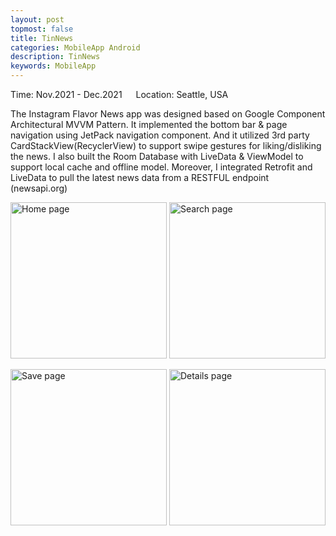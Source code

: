 ```yaml
---
layout: post
topmost: false
title: TinNews
categories: MobileApp Android
description: TinNews
keywords: MobileApp
---
```


Time: Nov.2021 - Dec.2021 &emsp; Location: Seattle, USA

The Instagram Flavor News app was designed based on Google Component Architectural MVVM Pattern. It implemented the bottom bar & page navigation using JetPack navigation component. And it utilized 3rd party CardStackView(RecyclerView) to support swipe gestures for liking/disliking the news. I also built the Room Database with LiveData & ViewModel to support local cache and offline model. Moreover, I integrated Retrofit and LiveData to pull the latest news data from a RESTFUL endpoint  (newsapi.org)

<img src="/images/home.gif" alt="Home page" width="250"> <img src="/images/search.gif" alt="Search page" width="250">

<img src="/images/save.gif" alt="Save page" width="250"> <img src="/images/details.gif" alt="Details page" width="250">
